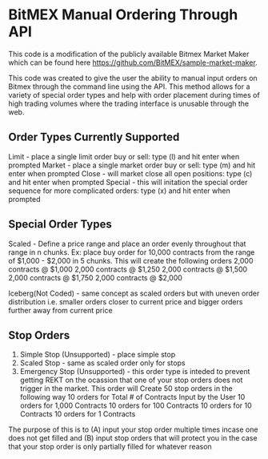 BitMEX Manual Ordering Through API
===================

This code is a modification of the publicly available Bitmex Market Maker which can be found here https://github.com/BitMEX/sample-market-maker.

This code was created to give the user the ability to manual input orders on Bitmex through the command line using the API. This method allows for a variety of special order types and help with order placement during times of high trading volumes where the trading interface is unusable through the web.


Order Types Currently Supported
------------------
Limit - place a single limit order buy or sell: type (l) and hit enter when prompted
Market - place a single market order buy or sell: type (m) and hit enter when prompted
Close - will market close all open positions: type (c) and hit enter when prompted
Special - this will initation the special order sequence for more complicated orders: type (x) and hit enter when prompted


Special Order Types
--------------------

Scaled - Define a price range and place an order evenly throughout that range in n chunks.
Ex: place buy order for 10,000 contracts from the range of $1,000 - $2,000 in 5 chunks. This will create the following orders 
     2,000 contracts @ $1,000
     2,000 contracts @ $1,250
     2,000 contracts @ $1,500
     2,000 contracts @ $1,750
     2,000 contracts @ $2,000

Iceberg(Not Coded) - same concept as scaled orders but with uneven order distribution i.e. smaller orders closer to current price and bigger orders further away from current price

Stop Orders
-----------
1. Simple Stop (Unsupported) - place simple stop
2. Scaled Stop - same as scaled order only for stops
3. Emergency Stop (Unsupported) - this order type is inteded to prevent getting REKT on the ocassion that one of your stop orders does not trigger in the market. This order will Create 50 stop orders in the following way
     10 orders for Total # of Contracts Input by the User
     10 orders for 1,000 Contracts
     10 orders for 100 Contracts
     10 orders for 10 Contracts
     10 orders for 1 Contracts

The purpose of this is to (A) input your stop order multiple times incase one does not get filled and (B) input stop orders that will protect you in the case that your stop order is only partially filled for whatever reason
